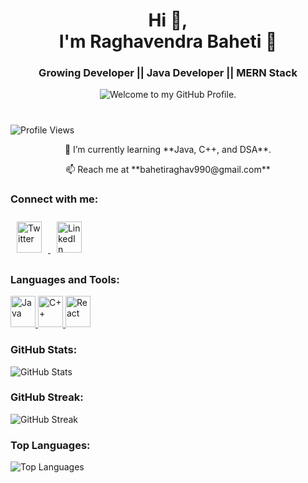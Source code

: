 <h1 align="center">  Hi 👋,<br> I'm Raghavendra Baheti 💫</h1>

<h3 align="center"> Growing Developer || Java Developer || MERN Stack </h3>
<p align='center' style='margin: 16px 4px 8px;'>
    <img src="https://readme-typing-svg.herokuapp.com?font=fire+code&pause=1000&color=54A6FF&center=true&vCenter=true&multiline=true&width=710&height=70&lines=Welcome+to+my+GitHub+Profile." alt="Welcome to my GitHub Profile. " />
</p>

#

![Profile Views](https://komarev.com/ghpvc/?username=raghavendrabaheti&label=Profile%20views&color=0e75b6&style=flat)
<p align="center">
🌱 I’m currently learning **Java, C++, and DSA**.  
</p>
<p align="center">
📫 Reach me at **bahetiraghav990@gmail.com** 
</p>


### Connect with me:
<a href="https://twitter.com/raghavb599039804" target="_blank">
    <img src="https://img.freepik.com/free-vector/new-2023-twitter-logo-x-icon-design_1017-45418.jpg" alt="Twitter" width="40" height="50" style="margin: 10px;"/>
</a>
<a href="https://www.linkedin.com/in/raghavendra-baheti-909109244" target="_blank">
    <img src="https://upload.wikimedia.org/wikipedia/commons/c/ca/LinkedIn_logo_initials.png" alt="LinkedIn" width="40" height="50" style="margin: 10px;"/>
</a>

### Languages and Tools:
<a href="https://www.java.com" target="_blank">
    <img src="https://upload.wikimedia.org/wikipedia/en/3/30/Java_programming_language_logo.svg" alt="Java" width="40" height="50"/>
</a>
<a href="https://www.cplusplus.com/" target="_blank">
    <img src="https://upload.wikimedia.org/wikipedia/commons/1/18/ISO_C%2B%2B_Logo.svg" alt="C++" width="40" height="50"/>
</a>
<a href="https://reactjs.org/" target="_blank">
    <img src="https://cdn.worldvectorlogo.com/logos/react-2.svg" alt="React" width="40" height="50"/>
</a>

### GitHub Stats:
![GitHub Stats](https://github-readme-stats.vercel.app/api?username=raghavendrabaheti&show_icons=true&theme=radical)

### GitHub Streak:
![GitHub Streak](https://github-readme-streak-stats.herokuapp.com/?user=raghavendrabaheti&theme=radical)



### Top Languages:
![Top Languages](https://github-readme-stats.vercel.app/api/top-langs?username=raghavendrabaheti&layout=compact&theme=radical)

